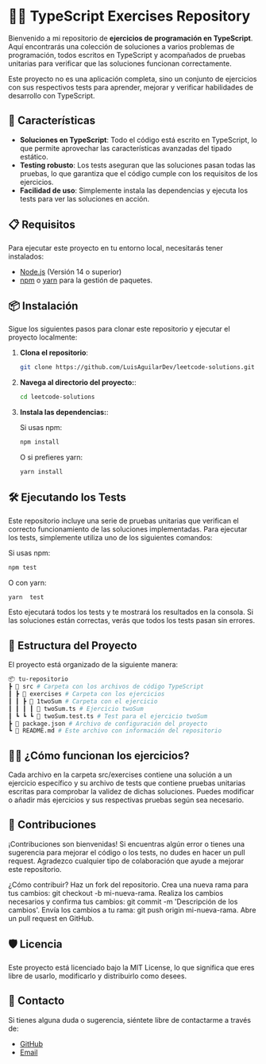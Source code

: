 # 🧑‍💻 TypeScript Exercises Repository

Bienvenido a mi repositorio de **ejercicios de programación en TypeScript**. Aquí encontrarás una colección de soluciones a varios problemas de programación, todos escritos en TypeScript y acompañados de pruebas unitarias para verificar que las soluciones funcionan correctamente.

Este proyecto no es una aplicación completa, sino un conjunto de ejercicios con sus respectivos tests para aprender, mejorar y verificar habilidades de desarrollo con TypeScript.

## 🚀 Características

- **Soluciones en TypeScript**: Todo el código está escrito en TypeScript, lo que permite aprovechar las características avanzadas del tipado estático.
- **Testing robusto**: Los tests aseguran que las soluciones pasan todas las pruebas, lo que garantiza que el código cumple con los requisitos de los ejercicios.
- **Facilidad de uso**: Simplemente instala las dependencias y ejecuta los tests para ver las soluciones en acción.

## 📋 Requisitos

Para ejecutar este proyecto en tu entorno local, necesitarás tener instalados:

- [Node.js](https://nodejs.org/) (Versión 14 o superior)
- [npm](https://www.npmjs.com/) o [yarn](https://yarnpkg.com/) para la gestión de paquetes.

## 📦 Instalación

Sigue los siguientes pasos para clonar este repositorio y ejecutar el proyecto localmente:

1. **Clona el repositorio**:

   ```bash
   git clone https://github.com/LuisAguilarDev/leetcode-solutions.git
   ```

2. **Navega al directorio del proyecto:**:

   ```bash
   cd leetcode-solutions
   ```

3. **Instala las dependencias:**:

   Si usas npm:

   ```bash
   npm install
   ```

   O si prefieres yarn:

   ```bash
   yarn install
   ```

## 🛠️ Ejecutando los Tests

Este repositorio incluye una serie de pruebas unitarias que verifican el correcto funcionamiento de las soluciones implementadas. Para ejecutar los tests, simplemente utiliza uno de los siguientes comandos:

Si usas npm:

```bash
npm test
```

O con yarn:

```bash
yarn  test
```

Esto ejecutará todos los tests y te mostrará los resultados en la consola. Si las soluciones están correctas, verás que todos los tests pasan sin errores.

## 🧪 Estructura del Proyecto

El proyecto está organizado de la siguiente manera:

```bash
📦 tu-repositorio
┣ 📂 src # Carpeta con los archivos de código TypeScript
┃ ┣ 📂 exercises # Carpeta con los ejercicios
┃ ┃ ┣ 📂 1twoSum # Carpeta con el ejercicio
┃ ┃ ┃ ┃ 📜 twoSum.ts # Ejercicio twoSum
┃ ┗ ┗ ┗ 📜 twoSum.test.ts # Test para el ejercicio twoSum
┣ 📜 package.json # Archivo de configuración del proyecto
┗ 📜 README.md # Este archivo con información del repositorio
```

## 🧑‍🏫 ¿Cómo funcionan los ejercicios?

Cada archivo en la carpeta src/exercises contiene una solución a un ejercicio específico y su archivo de tests que contiene pruebas unitarias escritas para comprobar la validez de dichas soluciones. Puedes modificar o añadir más ejercicios y sus respectivas pruebas según sea necesario.

## 🤝 Contribuciones

¡Contribuciones son bienvenidas! Si encuentras algún error o tienes una sugerencia para mejorar el código o los tests, no dudes en hacer un pull request. Agradezco cualquier tipo de colaboración que ayude a mejorar este repositorio.

¿Cómo contribuir?
Haz un fork del repositorio.
Crea una nueva rama para tus cambios: git checkout -b mi-nueva-rama.
Realiza los cambios necesarios y confirma tus cambios: git commit -m 'Descripción de los cambios'.
Envía los cambios a tu rama: git push origin mi-nueva-rama.
Abre un pull request en GitHub.

## 🛡️ Licencia

Este proyecto está licenciado bajo la MIT License, lo que significa que eres libre de usarlo, modificarlo y distribuirlo como desees.

## 💬 Contacto

Si tienes alguna duda o sugerencia, siéntete libre de contactarme a través de:

- [GitHub](https://github.com/LuisAguilarDev)
- [Email](mailto:luisgerardo900@gmail.com)
